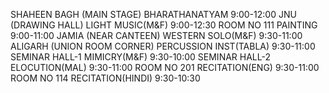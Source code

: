 SHAHEEN BAGH (MAIN STAGE)
BHARATHANATYAM 
9:00-12:00
JNU (DRAWING HALL)
LIGHT MUSIC(M&F) 
9:00-12:30
ROOM NO 111
PAINTING 
9:00-11:00
JAMIA (NEAR CANTEEN)
WESTERN SOLO(M&F) 
9:30-11:00
ALIGARH (UNION ROOM CORNER)
PERCUSSION INST(TABLA) 
9:30-11:00
SEMINAR HALL-1
MIMICRY(M&F) 
9:30-10:00
SEMINAR HALL-2
ELOCUTION(MAL)
9:30-11:00
ROOM NO 201
RECITATION(ENG) 
9:30-11:00
ROOM NO 114
RECITATION(HINDI) 
9:30-10:30
